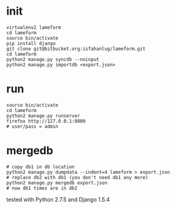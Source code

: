 # init

    virtualenv2 lameform
    cd lameform
    source bin/activate
    pip install django
    git clone git@bitbucket.org:isfahanlug/lameform.git
    cd lameform
    python2 manage.py syncdb --noinput
    python2 manage.py importdb <export.json>

# run

    source bin/activate
    cd lameform
    python2 manage.py runserver
    firefox http://127.0.0.1:8000
    # user/pass = admin

# mergedb

    # copy db1 in db location
    python2 manage.py dumpdata --indent=4 lameform > export.json
    # replace db2 with db1 (you don't need db1 any more)
    python2 manage.py mergedb export.json
    # now db1 times are in db2

tested with Python 2.7.5 and Django 1.5.4
